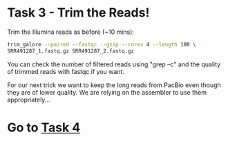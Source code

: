 # Task 3 - Trim the Reads!

Trim the Illumina reads as before (~10 mins):

```bash
trim_galore --paired --fastqc --gzip --cores 4 --length 100 \
SRR491287_1.fastq.gz SRR491287_2.fastq.gz
```

You can check the number of filtered reads using "grep –c" and the quality of trimmed reads with fastqc if you want.

For our next trick we want to keep the long reads from PacBio even though they are of lower quality. We are relying
on the assembler to use them appropriately...

# Go to [Task 4](https://github.com/guyleonard/genomics_adventure/blob/release/chapter_5/task_4.md)
